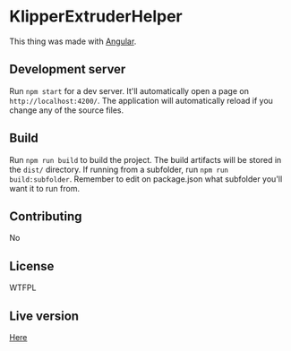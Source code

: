 # KlipperExtruderHelper

This thing was made with [Angular](https://github.com/angular/angular-cli).

## Development server

Run `npm start` for a dev server. It'll automatically open a page on `http://localhost:4200/`. The application will automatically reload if you change any of the source files.

## Build

Run `npm run build` to build the project. The build artifacts will be stored in the `dist/` directory. If running from a subfolder, run `npm run build:subfolder`. Remember to edit on package.json what subfolder you'll want it to run from.

## Contributing

No

## License

WTFPL

## Live version

[Here](https://pedrocx486.club/klipper_extruder_helper/)
